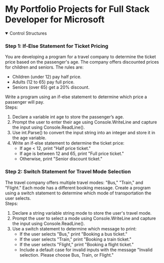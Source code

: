 # My Portfolio Projects for Full Stack Developer for Microsoft

<details open>

<summary>Control Structures</summary>

### Step 1: If-Else Statement for Ticket Pricing
You are developing a program for a travel company to determine the ticket price based on the passenger's age. The company offers discounted prices for children and seniors. The rules are: <br>
* Children (under 12) pay half price.
* Adults (12 to 65) pay full price.
* Seniors (over 65) get a 20% discount.

Write a program using an if-else statement to determine which price a passenger will pay. <br>
Steps: <br>
1. Declare a variable int age to store the passenger’s age.
2. Prompt the user to enter their age using Console.WriteLine and capture the input using Console.ReadLine().
3. Use int.Parse() to convert the input string into an integer and store it in the age variable.
4. Write an if-else statement to determine the ticket price:
    * If age < 12, print "Half price ticket."
    * If age is between 12 and 65, print "Full price ticket."
    * Otherwise, print "Senior discount ticket."

### Step 2: Switch Statement for Travel Mode Selection
The travel company offers multiple travel modes: "Bus," "Train," and "Flight." Each mode has a different booking message. Create a program using a switch statement to determine which mode of transportation the user selects. <br>
Steps: <br>
1. Declare a string variable string mode to store the user's travel mode.
2. Prompt the user to select a mode using Console.WriteLine and capture the input using Console.ReadLine().
3. Use a switch statement to determine which message to print:
    * If the user selects "Bus," print "Booking a bus ticket."
    * If the user selects "Train," print "Booking a train ticket."
    * If the user selects "Flight," print "Booking a flight ticket."
    * Include a default case for invalid inputs with the message "Invalid selection. Please choose Bus, Train, or Flight."

</details>

